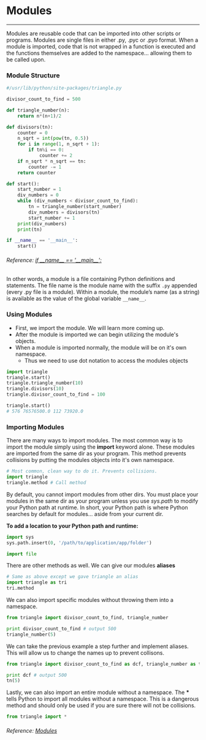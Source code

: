 # Modules

---

Modules are reusable code that can be imported into other scripts or programs. Modules are single files in either .py, .pyc or .pyo format. When a module is imported, code that is not wrapped in a function is executed and the functions themselves are added to the namespace... allowing them to be called upon.

### Module Structure

```py
#/usr/lib/python/site-packages/triangle.py

divisor_count_to_find = 500

def triangle_number(n):
    return n*(n+1)/2

def divisors(tn):
    counter = 0
    n_sqrt = int(pow(tn, 0.5))
    for i in range(1, n_sqrt + 1):
        if tn%i == 0:
            counter += 2
    if n_sqrt * n_sqrt == tn:
        counter -= 1
    return counter

def start():
    start_number = 1
    div_numbers = 0
    while (div_numbers < divisor_count_to_find):
        tn = triangle_number(start_number)
        div_numbers = divisors(tn)
        start_number += 1
    print(div_numbers)
    print(tn)

if __name__ == '__main__':
    start()
```

###### Reference: [if \_\_name\_\_ == '\_\_main\_\_':](http://codenhance.com/2015/10/20/wtf-is-if-name-equals-main.html)

In other words, a module is a file containing Python definitions and statements. The file name is the module name with the suffix `.py` appended \(every .py file is a module\). Within a module, the module’s name \(as a string\) is available as the value of the global variable `__name__`.

### Using Modules

* First, we import the module. We will learn more coming up. 
* After the module is imported we can begin utilizing the module's objects. 
* When a module is imported normally, the module will be on it's own namespace. 
    * Thus we need to use dot notation to access the modules objects


```py
import triangle
triangle.start()
triangle.triangle_number(10)
triangle.divisors(10)
triangle.divisor_count_to_find = 100

triangle.start()
# 576 76576500.0 112 73920.0
```

### Importing Modules

There are many ways to import modules. The most common way is to import the module simply using the **import** keyword alone. These modules are imported from the same dir as your program. This method prevents collisions by putting the modules objects into it's own namespace. 

```py
# Most common, clean way to do it. Prevents collisions. 
import triangle
triangle.method # Call method
```

By default, you cannot import modules from other dirs. You must place your modules in the same dir as your program unless you use *sys.path* to modify your Python path at runtime. In short, your Python path is where Python searches by default for modules... aside from your current dir. 

**To add a location to your Python path and runtime:**
```py
import sys
sys.path.insert(0, '/path/to/application/app/folder')

import file
```

There are other methods as well. We can give our modules **aliases**

```py
# Same as above except we gave triangle an alias
import triangle as tri
tri.method
```

We can also import specific modules without throwing them into a namespace. 

```py
from triangle import divisor_count_to_find, triangle_number

print divisor_count_to_find # output 500
triangle_number(5)
```

We can take the previous example a step further and implement aliases. This will allow us to change the names up to prevent collisons. 

```py
from triangle import divisor_count_to_find as dcf, triangle_number as tn

print dcf # output 500
tn(5)
```

Lastly, we can also import an entire module without a namespace. The **\*** tells Python to import all modules without a namespace. This is a dangerous method and should only be used if you are sure there will not be collisions. 

```py
from triangle import *
```

###### Reference: [Modules](https://docs.python.org/2.7/tutorial/modules.html)